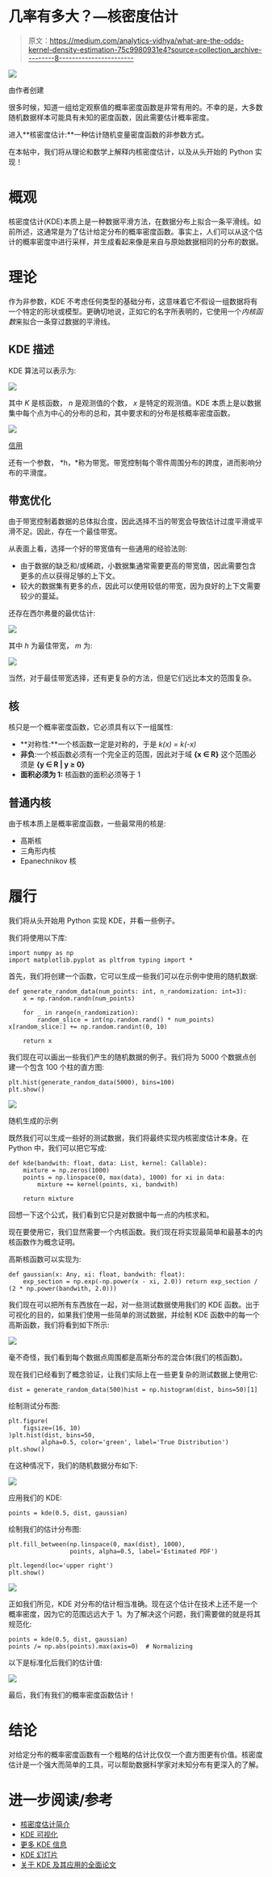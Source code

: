 # 几率有多大？—核密度估计

> 原文：<https://medium.com/analytics-vidhya/what-are-the-odds-kernel-density-estimation-75c9980931e4?source=collection_archive---------8----------------------->

![](img/3a5be3c06bd30d1dd4e33b4164865089.png)

由作者创建

很多时候，知道一组给定观察值的概率密度函数是非常有用的。不幸的是，大多数随机数据样本可能具有未知的密度函数，因此需要估计概率密度。

进入**核密度估计:**一种估计随机变量密度函数的非参数方式。

在本帖中，我们将从理论和数学上解释内核密度估计，以及从头开始的 Python 实现！

# 概观

核密度估计(KDE)本质上是一种数据平滑方法，在数据分布上拟合一条平滑线。如前所述，这通常是为了估计给定分布的概率密度函数。事实上，人们可以从这个估计的概率密度中进行采样，并生成看起来像是来自与原始数据相同的分布的数据。

# 理论

作为非参数，KDE 不考虑任何类型的基础分布，这意味着它不假设一组数据将有一个特定的形状或模型。更确切地说，正如它的名字所表明的，它使用一个*内核函数*来拟合一条穿过数据的平滑线。

## KDE 描述

KDE 算法可以表示为:

![](img/164f63283094c5f4333512380aa54cef.png)

其中 *K* 是核函数， *n* 是观测值的个数， *x* 是特定的观测值。KDE 本质上是以数据集中每个点为中心的分布的总和，其中要求和的分布是核概率密度函数。

![](img/16f2281659b58bef2bc68997e483d60a.png)

[信用](https://www.vosesoftware.com/riskwiki/KernelCUdistribution.php)

还有一个参数， *h，*称为带宽。带宽控制每个零件周围分布的跨度，进而影响分布的平滑度。

## 带宽优化

由于带宽控制着数据的总体拟合度，因此选择不当的带宽会导致估计过度平滑或平滑不足。因此，存在一个最佳带宽。

从表面上看，选择一个好的带宽值有一些通用的经验法则:

*   由于数据的缺乏和/或稀疏，小数据集通常需要更高的带宽值，因此需要包含更多的点以获得足够的上下文。
*   较大的数据集有更多的点，因此可以使用较低的带宽，因为良好的上下文需要较少的蔓延。

还存在西尔弗曼的最优估计:

![](img/83fc846bf7294fff925a5a81559f4e43.png)

其中 *h* 为最佳带宽， *m* 为:

![](img/bd8cd0645bc0a72e21b189967d2dcfed.png)

当然，对于最佳带宽选择，还有更复杂的方法，但是它们远比本文的范围复杂。

## 核

核只是一个概率密度函数，它必须具有以下一组属性:

*   **对称性:**一个核函数一定是对称的，于是 *k(x)* = *k(-x)*
*   **非负**:一个核函数必须有一个完全正的范围，因此对于域 **{x ∈ R}** 这个范围必须是 **{y ∈ R | y ≥ 0}**
*   **面积必须为 1:** 核函数的面积必须等于 1

## 普通内核

由于核本质上是概率密度函数，一些最常用的核是:

*   高斯核
*   三角形内核
*   Epanechnikov 核

# 履行

我们将从头开始用 Python 实现 KDE，并看一些例子。

我们将使用以下库:

```
import numpy as np
import matplotlib.pyplot as pltfrom typing import *
```

首先，我们将创建一个函数，它可以生成一些我们可以在示例中使用的随机数据:

```
def generate_random_data(num_points: int, n_randomization: int=3):
    x = np.random.randn(num_points)

    for _ in range(n_randomization):
        random_slice = int(np.random.rand() * num_points) x[random_slice:] += np.random.randint(0, 10)

    return x
```

我们现在可以画出一些我们产生的随机数据的例子。我们将为 5000 个数据点创建一个包含 100 个柱的直方图:

```
plt.hist(generate_random_data(5000), bins=100)
plt.show()
```

![](img/a8f1ca7c71f6770c8d427310fe9fae45.png)

随机生成的示例

既然我们可以生成一些好的测试数据，我们将最终实现内核密度估计本身。在 Python 中，我们可以把它写成:

```
def kde(bandwith: float, data: List, kernel: Callable):
    mixture = np.zeros(1000)
    points = np.linspace(0, max(data), 1000) for xi in data:
        mixture += kernel(points, xi, bandwith)

    return mixture
```

回想一下这个公式，我们看到它只是对数据中每一点的内核求和。

现在要使用它，我们显然需要一个内核函数。我们现在将实现最简单和最基本的内核函数作为概念证明。

高斯核函数可以实现为:

```
def gaussian(x: Any, xi: float, bandwith: float):
    exp_section = np.exp(-np.power(x - xi, 2.0)) return exp_section / (2 * np.power(bandwith, 2.0)))
```

我们现在可以把所有东西放在一起，对一些测试数据使用我们的 KDE 函数。出于可视化的目的，如果我们使用一些简单的测试数据，并绘制 KDE 函数中的每一个高斯函数，我们将看到如下所示:

![](img/c091ca1ecdf58274bcbf6e898cb08bbb.png)

毫不奇怪，我们看到每个数据点周围都是高斯分布的混合体(我们的核函数)。

现在我们已经看到了概念验证，让我们实际上在一些更复杂的测试数据上使用它:

```
dist = generate_random_data(500)hist = np.histogram(dist, bins=50)[1]
```

绘制测试分布图:

```
plt.figure(
    figsize=(16, 10)
)plt.hist(dist, bins=50, 
         alpha=0.5, color='green', label='True Distribution')
plt.show()
```

在这种情况下，我们的随机数据分布如下:

![](img/bde75e8ef277ab0aaec11e779cc13d2d.png)

应用我们的 KDE:

```
points = kde(0.5, dist, gaussian)
```

绘制我们的估计分布图:

```
plt.fill_between(np.linspace(0, max(dist), 1000), 
                 points, alpha=0.5, label='Estimated PDF')

plt.legend(loc='upper right')
plt.show()
```

![](img/e23267e03bf8e5cc398b2ff6521352e5.png)

正如我们所见，KDE 对分布的估计相当准确。现在这个估计在技术上还不是一个概率密度，因为它的范围远远大于 1。为了解决这个问题，我们需要做的就是将其规范化:

```
points = kde(0.5, dist, gaussian)
points /= np.abs(points).max(axis=0)  # Normalizing
```

以下是标准化后我们的估计值:

![](img/2922b8a88ad5a9ea787d676eaeab9f8d.png)

最后，我们有我们的概率密度函数估计！

# 结论

对给定分布的概率密度函数有一个粗略的估计比仅仅一个直方图更有价值。核密度估计是一个强大而简单的工具，可以帮助数据科学家对未知分布有更深入的了解。

# 进一步阅读/参考

*   [核密度估计简介](https://www.mvstat.net/tduong/research/seminars/seminar-2001-05/)
*   [KDE 可视化](https://mathisonian.github.io/kde/)
*   [更多 KDE 信息](https://www.real-statistics.com/distribution-fitting/kernel-density-estimation/)
*   [KDE 幻灯片](https://indico.cern.ch/event/485764/contributions/2005624/attachments/1250052/1843072/KDE_TanazA.Mohayai.pdf)
*   [关于 KDE 及其应用的全面论文](https://www.itm-conferences.org/articles/itmconf/pdf/2018/08/itmconf_sam2018_00037.pdf)